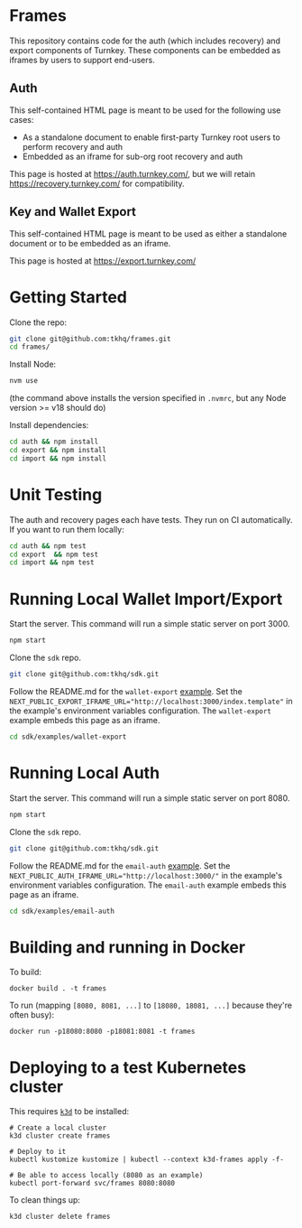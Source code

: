 # Frames

This repository contains code for the auth (which includes recovery) and export components of Turnkey. These components can be embedded as iframes by users to support end-users.

## Auth
This self-contained HTML page is meant to be used for the following use cases:
- As a standalone document to enable first-party Turnkey root users to perform recovery and auth
- Embedded as an iframe for sub-org root recovery and auth

This page is hosted at https://auth.turnkey.com/, but we will retain https://recovery.turnkey.com/ for compatibility.

## Key and Wallet Export
This self-contained HTML page is meant to be used as either a standalone document or to be embedded as an iframe.

This page is hosted at https://export.turnkey.com/

# Getting Started

Clone the repo:
```sh
git clone git@github.com:tkhq/frames.git
cd frames/
```

Install Node:
```sh
nvm use
```
(the command above installs the version specified in `.nvmrc`, but any Node version >= v18 should do)

Install dependencies:
```sh
cd auth && npm install
cd export && npm install
cd import && npm install
```

# Unit Testing

The auth and recovery pages each have tests. They run on CI automatically. If you want to run them locally:
```sh
cd auth && npm test
cd export  && npm test
cd import && npm test
```

# Running Local Wallet Import/Export
Start the server. This command will run a simple static server on port 3000.
```sh
npm start
```

Clone the `sdk` repo.
```sh
git clone git@github.com:tkhq/sdk.git
```

Follow the README.md for the `wallet-export` [example](https://github.com/tkhq/sdk/tree/main/examples/wallet-export). Set the `NEXT_PUBLIC_EXPORT_IFRAME_URL="http://localhost:3000/index.template"` in the example's environment variables configuration. The `wallet-export` example embeds this page as an iframe.
```sh
cd sdk/examples/wallet-export
```

# Running Local Auth
Start the server. This command will run a simple static server on port 8080.
```sh
npm start
```

Clone the `sdk` repo.
```sh
git clone git@github.com:tkhq/sdk.git
```

Follow the README.md for the `email-auth` [example](https://github.com/tkhq/sdk/tree/main/examples/email-auth). Set the `NEXT_PUBLIC_AUTH_IFRAME_URL="http://localhost:3000/"` in the example's environment variables configuration. The `email-auth` example embeds this page as an iframe.
```sh
cd sdk/examples/email-auth
```

# Building and running in Docker

To build:
```
docker build . -t frames
```

To run (mapping `[8080, 8081, ...]` to `[18080, 18081, ...]` because they're often busy):
```
docker run -p18080:8080 -p18081:8081 -t frames
```

# Deploying to a test Kubernetes cluster

This requires [`k3d`](https://k3d.io/) to be installed:
```
# Create a local cluster
k3d cluster create frames

# Deploy to it
kubectl kustomize kustomize | kubectl --context k3d-frames apply -f-

# Be able to access locally (8080 as an example)
kubectl port-forward svc/frames 8080:8080
```

To clean things up:
```
k3d cluster delete frames
```
